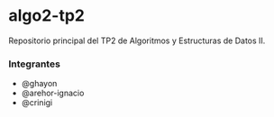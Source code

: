 # algo2-tp2
Repositorio principal del TP2 de Algoritmos y Estructuras de Datos II.

### Integrantes
- @ghayon
- @arehor-ignacio
- @crinigi

